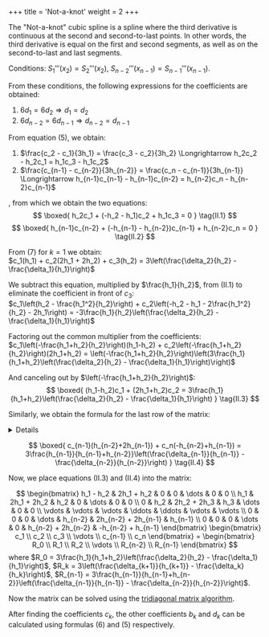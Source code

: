 +++
title = 'Not-a-knot'
weight = 2
+++

The "Not-a-knot" cubic spline is a spline where the third derivative is continuous at the second and second-to-last points. In other words, the third derivative is equal on the first and second segments, as well as on the second-to-last and last segments.

Conditions: $S_1'''(x_2) = S_2'''(x_2), \ S_{n-2}'''(x_{n-1}) = S_{n-1}'''(x_{n-1})$.

From these conditions, the following expressions for the coefficients are obtained:
1. $6d_1 = 6d_2 \Longrightarrow d_1 = d_2$
2. $6d_{n-2} = 6d_{n-1} \Longrightarrow d_{n-2} = d_{n-1}$

From equation (5), we obtain:
1. $\frac{c_2 - c_1}{3h_1} = \frac{c_3 - c_2}{3h_2} \Longrightarrow h_2c_2 - h_2c_1 = h_1c_3 - h_1c_2$
2. $\frac{c_{n-1} - c_{n-2}}{3h_{n-2}} = \frac{c_n - c_{n-1}}{3h_{n-1}} \Longrightarrow h_{n-1}c_{n-1} - h_{n-1}c_{n-2} = h_{n-2}c_n - h_{n-2}c_{n-1}$

, from which we obtain the two equations:
$$
\boxed{
	h_2c_1 + (-h_2 - h_1)c_2 + h_1c_3 = 0
}
\tag{II.1}
$$
$$
\boxed{
	h_{n-1}c_{n-2} + (-h_{n-1} - h_{n-2})c_{n-1} + h_{n-2}c_n = 0
}
\tag{II.2}
$$

From (7) for $k = 1$ we obtain:\
$c_1(h_1) + c_2(2h_1 + 2h_2) + c_3(h_2) = 3\left(\frac{\delta_2}{h_2} - \frac{\delta_1}{h_1}\right)$

We subtract this equation, multiplied by $\frac{h_1}{h_2}$, from (II.1) to eliminate the coefficient in front of $c_3$:\
$c_1\left(h_2 - \frac{h_1^2}{h_2}\right) + c_2\left(-h_2 - h_1 - 2\frac{h_1^2}{h_2} - 2h_1\right) = -3\frac{h_1}{h_2}\left(\frac{\delta_2}{h_2} - \frac{\delta_1}{h_1}\right)$

Factoring out the common multiplier from the coefficients:\
$c_1\left(-\frac{h_1+h_2}{h_2}\right)(h_1-h_2) + c_2\left(-\frac{h_1+h_2}{h_2}\right)(2h_1+h_2) = \left(-\frac{h_1+h_2}{h_2}\right)\left(3\frac{h_1}{h_1+h_2}\left(\frac{\delta_2}{h_2} - \frac{\delta_1}{h_1}\right)\right)$

And canceling out by $\left(-\frac{h_1+h_2}{h_2}\right)$:
$$
\boxed{
	(h_1-h_2)c_1 + (2h_1+h_2)c_2 = 3\frac{h_1}{h_1+h_2}\left(\frac{\delta_2}{h_2} - \frac{\delta_1}{h_1}\right)
}
\tag{II.3}
$$

Similarly, we obtain the formula for the last row of the matrix:

<details>
<summary>Details</summary>

From (7) for $k = n-2$ we obtain:\
$c_{n-2}(h_{n-2}) + c_{n-1}(2h_{n-2} + 2h_{n-1}) + c_n(h_{n-1}) = 3\left(\frac{\delta_{n-1}}{h_{n-1}} - \frac{\delta_{n-2}}{h_{n-2}}\right)$

We subtract this equation, multiplied by $\frac{h_{n-1}}{h_{n-2}}$, from (II.2) to eliminate the coefficient in front of $c_{n-2}$:\
$c_{n-1}\left(-h_{n-1} - h_{n-2} - 2\frac{h_{n-1}^2}{h_{n-2}} - 2h_{n-1}\right) + c_n\left(h_{n-2} - \frac{h_{n-1}^2}{h_{n-2}}\right) = -3\frac{h_{n-1}}{h_{n-2}}\left(\frac{\delta_{n-1}}{h_{n-1}} - \frac{\delta_{n-2}}{h_{n-2}}\right)$

Factoring out the common multiplier from the coefficients:\
$c_{n-1}\left(-\frac{h_{n-1}+h_{n-2}}{h_{n-2}}\right)(2h_{n-1}+h_{n-2}) + c_n\left(-\frac{h_{n-1}+h_{n-2}}{h_{n-2}}\right)(h_{n-1}-h_{n-2}) = \left(-\frac{h_{n-1}+h_{n-2}}{h_{n-2}}\right)\left(3\frac{h_{n-1}}{h_{n-1}+h_{n-2}}\left(\frac{\delta_{n-1}}{h_{n-1}} - \frac{\delta_{n-2}}{h_{n-2}}\right)\right)$

And canceling out by $\left(-\frac{h_{n-1}+h_{n-2}}{h_{n-2}}\right)$:\
$c_{n-1}(2h_{n-1}+h_{n-2}) + c_n(h_{n-1}-h_{n-2}) = 3\frac{h_{n-1}}{h_{n-1}+h_{n-2}}\left(\frac{\delta_{n-1}}{h_{n-1}} - \frac{\delta_{n-2}}{h_{n-2}}\right)$
</details>

$$
\boxed{
	c_{n-1}(h_{n-2}+2h_{n-1}) + c_n(-h_{n-2}+h_{n-1}) = 3\frac{h_{n-1}}{h_{n-1}+h_{n-2}}\left(\frac{\delta_{n-1}}{h_{n-1}} - \frac{\delta_{n-2}}{h_{n-2}}\right)
}
\tag{II.4}
$$

Now, we place equations (II.3) and (II.4) into the matrix:

$$
\begin{bmatrix}
	h_1 - h_2 & 2h_1 + h_2 & 0 & 0 & \dots & 0 & 0 \\
	h_1 & 2h_1 + 2h_2 & h_2 & 0 & \dots & 0 & 0 \\
	0 & h_2 & 2h_2 + 2h_3 & h_3 & \dots & 0 & 0 \\
	\vdots & \vdots & \vdots & \ddots & \ddots & \vdots & \vdots \\
	0 & 0 & 0 & \dots & h_{n-2} & 2h_{n-2} + 2h_{n-1} & h_{n-1} \\
	0 & 0 & 0 & \dots & 0 & h_{n-2} + 2h_{n-2} & -h_{n-2} + h_{n-1}
\end{bmatrix}
\begin{bmatrix}
	c_1 \\ c_2 \\ c_3 \\ \vdots \\ c_{n-1} \\ c_n
\end{bmatrix}
= \begin{bmatrix}
	R_0 \\ R_1 \\ R_2 \\ \vdots \\ R_{n-2} \\ R_{n-1}
\end{bmatrix}
$$
where $R_0 = 3\frac{h_1}{h_1+h_2}\left(\frac{\delta_2}{h_2} - \frac{\delta_1}{h_1}\right)$, $R_k = 3\left(\frac{\delta_{k+1}}{h_{k+1}} - \frac{\delta_k}{h_k}\right)$, $R_{n-1} = 3\frac{h_{n-1}}{h_{n-1}+h_{n-2}}\left(\frac{\delta_{n-1}}{h_{n-1}} - \frac{\delta_{n-2}}{h_{n-2}}\right)$.

Now the matrix can be solved using the [tridiagonal matrix algorithm](https://en.wikipedia.org/wiki/Tridiagonal_matrix_algorithm).

After finding the coefficients $c_k$, the other coefficients $b_k$ and $d_k$ can be calculated using formulas (6) and (5) respectively.